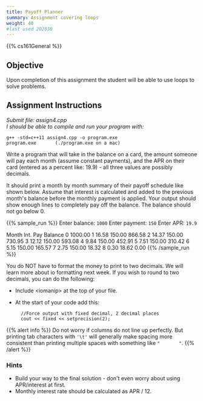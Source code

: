 ```yaml
---
title: Payoff Planner
summary: Assignment covering loops
weight: 40
#last used 202030
---
```


{{% cs161General %}}

## Objective

Upon completion of this assignment the student will be able to use loops
to solve problems.

## Assignment Instructions

*Submit file: assign4.cpp*  
*I should be able to compile and run your program with:*

    g++ -std=c++11 assign4.cpp -o program.exe
    program.exe       (./program.exe on a mac)

Write a program that will take in the balance on a card, the amount someone will
pay each month (assume constant payments), and the APR on their card (entered as
a percent like: 19.9) - all three values are possibly decimals.

It should print a month by month summary of their payoff schedule like shown below.
Assume that interest is calculated and added to the previous month's balance before
the monthly payment is applied. Your output should show enough lines to completely
pay off the balance. The balance should not go below 0.

{{% sample_run %}}
Enter balance: `1000`
Enter payment: `150`
Enter APR: `19.9`

Month  Int.   Pay       Balance
0             1000.00
1      16.58  150.00    866.58
2      14.37  150.00    730.95
3      12.12  150.00    593.08
4      9.84   150.00    452.91
5      7.51   150.00    310.42
6      5.15   150.00    165.57
7      2.75   150.00    18.32
8      0.30   18.62     0.00
{{% /sample_run %}}

You do NOT have to format the money to print to two decimals. We will learn more about io
formatting next week. If you wish to round to two decimals, you can do the following:

* Include \<iomanip> at the top of your file.
* At the start of your code add this:

        //Force output with fixed decimal, 2 decimal places
        cout << fixed << setprecision(2);

{{% alert info %}}
Do not worry if columns do not line up perfectly. But printing tab characters
with `'\t'` will generally make spacing more consistent than printing multiple
spaces with something like `"       "`.
{{% /alert %}}

### Hints

* Build your way to the final solution - don't even worry about using APR/interest at first.
* Monthly interest rate should be calculated as APR / 12.
